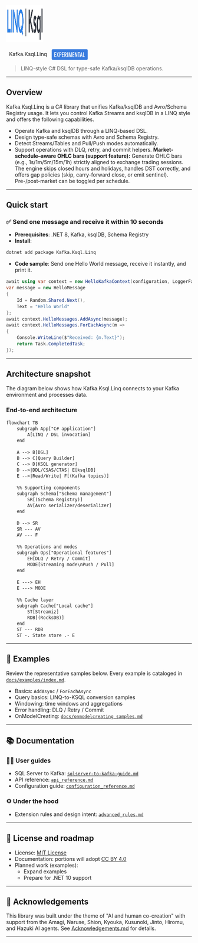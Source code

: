 # <img src="LinqKsql-logo.png" alt="LinqKsql" width="100" height="100" style="vertical-align:middle;margin-right:8px;"/> &nbsp;
&nbsp; Kafka.Ksql.Linq &nbsp;&nbsp;<img src="experimental.png" alt="Experimental"  height="30" style="vertical-align:middle;margin-right:8px;"/>

> LINQ-style C# DSL for type-safe Kafka/ksqlDB operations.

---

## Overview

Kafka.Ksql.Linq is a C# library that unifies Kafka/ksqlDB and Avro/Schema Registry usage. It lets you control Kafka Streams and ksqlDB in a LINQ style and offers the following capabilities.

- Operate Kafka and ksqlDB through a LINQ-based DSL.
- Design type-safe schemas with Avro and Schema Registry.
- Detect Streams/Tables and Pull/Push modes automatically.
- Support operations with DLQ, retry, and commit helpers.
**Market-schedule–aware OHLC bars (support feature):**
   Generate OHLC bars (e.g., 1s/1m/5m/15m/1h) strictly aligned to exchange trading sessions.
   The engine skips closed hours and holidays, handles DST correctly, and offers gap policies
   (skip, carry-forward close, or emit sentinel). Pre-/post-market can be toggled per schedule.
---

## Quick start

### ✅ Send one message and receive it within 10 seconds

- **Prerequisites**: .NET 8, Kafka, ksqlDB, Schema Registry
- **Install**:

```sh
dotnet add package Kafka.Ksql.Linq
```

- **Code sample**: Send one Hello World message, receive it instantly, and print it.

```csharp
await using var context = new HelloKafkaContext(configuration, LoggerFactory.Create(b => b.AddConsole()));
var message = new HelloMessage
{
    Id = Random.Shared.Next(),
    Text = "Hello World"
};
await context.HelloMessages.AddAsync(message);
await context.HelloMessages.ForEachAsync(m =>
{
    Console.WriteLine($"Received: {m.Text}");
    return Task.CompletedTask;
});
```

---

## Architecture snapshot

The diagram below shows how Kafka.Ksql.Linq connects to your Kafka environment and processes data.

### End-to-end architecture

```mermaid
flowchart TB
    subgraph App["C# application"]
        A[LINQ / DSL invocation]
    end

    A --> B[DSL]
    B --> C[Query Builder]
    C --> D[KSQL generator]
    D -->|DDL/CSAS/CTAS| E[ksqlDB]
    E -->|Read/Write| F[(Kafka topics)]

    %% Supporting components
    subgraph Schema["Schema management"]
        SR[(Schema Registry)]
        AV[Avro serializer/deserializer]
    end

    D --> SR
    SR --- AV
    AV --- F

    %% Operations and modes
    subgraph Ops["Operational features"]
        EH[DLQ / Retry / Commit]
        MODE[Streaming mode\nPush / Pull]
    end

    E ---> EH
    E ---> MODE

    %% Cache layer
    subgraph Cache["Local cache"]
        ST[Streamiz]
        RDB[(RocksDB)]
    end
    ST --- RDB
    ST -. State store .- E
```

---

## 📘 Examples

Review the representative samples below. Every example is cataloged in [`docs/examples/index.md`](docs/examples/index.md).

- Basics: `AddAsync` / `ForEachAsync`
- Query basics: LINQ-to-KSQL conversion samples
- Windowing: time windows and aggregations
- Error handling: DLQ / Retry / Commit
- OnModelCreating: [`docs/onmodelcreating_samples.md`](docs/onmodelcreating_samples.md)

---

## 📚 Documentation

### 👩‍💻 User guides

- SQL Server to Kafka: [`sqlserver-to-kafka-guide.md`](docs/sqlserver-to-kafka-guide.md)
- API reference: [`api_reference.md`](docs/api_reference.md)
- Configuration guide: [`configuration_reference.md`](docs/configuration_reference.md)

### ⚙️ Under the hood

- Extension rules and design intent: [`advanced_rules.md`](docs/advanced_rules.md)

---

## 🧭 License and roadmap

- License: [MIT License](./LICENSE)
- Documentation: portions will adopt [CC BY 4.0](https://creativecommons.org/licenses/by/4.0/)
- Planned work (examples):
  - Expand examples
  - Prepare for .NET 10 support

---

## 🤝 Acknowledgements

This library was built under the theme of "AI and human co-creation" with support from the Amagi, Naruse, Shion, Kyouka, Kusunoki, Jinto, Hiromu, and Hazuki AI agents. See [Acknowledgements.md](./docs/acknowledgements.md) for details.

---

